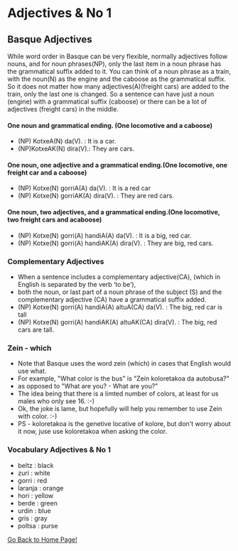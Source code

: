 # ​Adjectives & No 1
## Basque Adjectives

While word order in Basque can be very flexible, normally adjectives follow nouns, and for noun phrases(NP), only the last item in a noun phrase has the grammatical suffix added to it. You can think of a noun phrase as a train, with the noun(N) as the engine and the caboose as the grammatical suffix. So it does not matter how many adjectives(A)(freight cars) are added to the train, only the last one is changed. So a sentence can have just a noun (engine) with a grammatical suffix (caboose) or there can be a lot of adjectives (freight cars) in the middle.

#### One noun and grammatical ending. (One locomotive and a caboose)
* (NP) KotxeA(N) da(V). : It is a car.
* (NP)KotxeAK(N) dira(V).: They are cars.

#### One noun, one adjective and a grammatical ending.(One locomotive, one freight car and a caboose)
* (NP) Kotxe(N) gorriA(A) da(V). : It is a red car
* (NP) Kotxe(N) gorriAK(A) dira(V). : They are red cars.

#### One noun, two adjectives, and a grammatical ending.(One locomotive, two freight cars and acaboose)
* (NP) Kotxe(N) gorri(A) handiA(A) da(V). : It is a big, red car.
* (NP) Kotxe(N) gorri(A) handiAK(A) dira(V). : They are big, red cars.

### Complementary Adjectives
* When a sentence includes a complementary adjective(CA), (which in English is separated by the verb ‘to be’),
* both the noun, or last part of a noun phrase of the subject (S) and the complementary adjective (CA) have a grammatical suffix added.
* (NP) Kotxe(N) gorri(A) handiA(A) altuA(CA) da(V). : The big, red car is tall
* (NP) Kotxe(N) gorri(A) handiAK(A) altuAK(CA) dira(V). : The big, red cars are tall.

### Zein - which
* Note that Basque uses the word zein (which) in cases that English would use what.
* For example, "What color is the bus" is "Zein koloretakoa da autobusa?"
* as opposed to "What are you? - What are you?"
* The idea being that there is a limted number of colors, at least for us males who only see 16. :-)
* Ok, the joke is lame, but hopefully will help you remember to use Zein with color. :-)
* PS - koloretakoa is the genetive locative of kolore, but don't worry about it now, juse use koloretakoa when asking the color.

### Vocabulary Adjectives & No 1
* beltz : black
* zuri : white
* gorri : red
* laranja : orange
* hori : yellow
* berde : green
* urdin : blue
* gris : gray
* poltsa : purse

[ Go Back to Home Page!](..)
